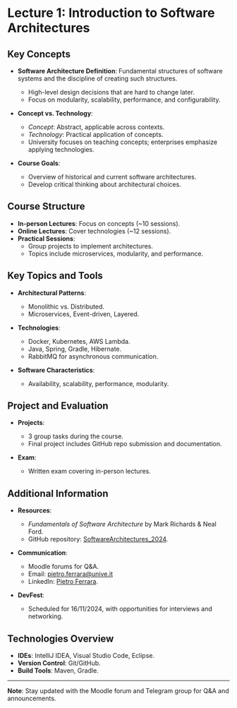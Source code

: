 # Lecture 1: Introduction to Software Architectures

## Key Concepts

- **Software Architecture Definition**: Fundamental structures of software systems and the discipline of creating such structures.
  - High-level design decisions that are hard to change later.
  - Focus on modularity, scalability, performance, and configurability.

- **Concept vs. Technology**:
  - *Concept*: Abstract, applicable across contexts.
  - *Technology*: Practical application of concepts.
  - University focuses on teaching concepts; enterprises emphasize applying technologies.

- **Course Goals**:
  - Overview of historical and current software architectures.
  - Develop critical thinking about architectural choices.

## Course Structure

- **In-person Lectures**: Focus on concepts (~10 sessions).
- **Online Lectures**: Cover technologies (~12 sessions).
- **Practical Sessions**:
  - Group projects to implement architectures.
  - Topics include microservices, modularity, and performance.

## Key Topics and Tools

- **Architectural Patterns**:
  - Monolithic vs. Distributed.
  - Microservices, Event-driven, Layered.

- **Technologies**:
  - Docker, Kubernetes, AWS Lambda.
  - Java, Spring, Gradle, Hibernate.
  - RabbitMQ for asynchronous communication.

- **Software Characteristics**:
  - Availability, scalability, performance, modularity.

## Project and Evaluation

- **Projects**:
  - 3 group tasks during the course.
  - Final project includes GitHub repo submission and documentation.

- **Exam**:
  - Written exam covering in-person lectures.

## Additional Information

- **Resources**:
  - *Fundamentals of Software Architecture* by Mark Richards & Neal Ford.
  - GitHub repository: [SoftwareArchitectures_2024](https://github.com/pietroferrara/SoftwareArchitectures_2024).

- **Communication**:
  - Moodle forums for Q&A.
  - Email: pietro.ferrara@unive.it
  - LinkedIn: [Pietro Ferrara](https://www.linkedin.com/in/pietroferrara/).

- **DevFest**:
  - Scheduled for 16/11/2024, with opportunities for interviews and networking.

## Technologies Overview

- **IDEs**: IntelliJ IDEA, Visual Studio Code, Eclipse.
- **Version Control**: Git/GitHub.
- **Build Tools**: Maven, Gradle.

---

**Note**: Stay updated with the Moodle forum and Telegram group for Q&A and announcements.
